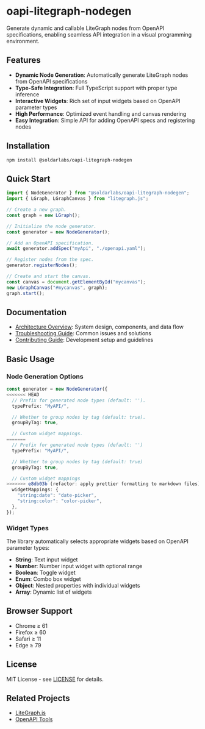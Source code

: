 # oapi-litegraph-nodegen

Generate dynamic and callable LiteGraph nodes from OpenAPI specifications, enabling seamless API integration in a visual programming environment.

## Features

- **Dynamic Node Generation**: Automatically generate LiteGraph nodes from OpenAPI specifications
- **Type-Safe Integration**: Full TypeScript support with proper type inference
- **Interactive Widgets**: Rich set of input widgets based on OpenAPI parameter types
- **High Performance**: Optimized event handling and canvas rendering
- **Easy Integration**: Simple API for adding OpenAPI specs and registering nodes

## Installation

```bash
npm install @soldarlabs/oapi-litegraph-nodegen
```

## Quick Start

```javascript
import { NodeGenerator } from "@soldarlabs/oapi-litegraph-nodegen";
import { LGraph, LGraphCanvas } from "litegraph.js";

// Create a new graph.
const graph = new LGraph();

// Initialize the node generator.
const generator = new NodeGenerator();

// Add an OpenAPI specification.
await generator.addSpec("myApi", "./openapi.yaml");

// Register nodes from the spec.
generator.registerNodes();

// Create and start the canvas.
const canvas = document.getElementById("mycanvas");
new LGraphCanvas("#mycanvas", graph);
graph.start();
```

## Documentation

- [Architecture Overview](docs/ARCHITECTURE.md): System design, components, and data flow
- [Troubleshooting Guide](docs/TROUBLESHOOTING.md): Common issues and solutions
- [Contributing Guide](CONTRIBUTING.md): Development setup and guidelines

## Basic Usage

### Node Generation Options

```typescript
const generator = new NodeGenerator({
<<<<<<< HEAD
  // Prefix for generated node types (default: '').
  typePrefix: "MyAPI/",

  // Whether to group nodes by tag (default: true).
  groupByTag: true,

  // Custom widget mappings.
=======
  // Prefix for generated node types (default: '')
  typePrefix: "MyAPI/",

  // Whether to group nodes by tag (default: true)
  groupByTag: true,

  // Custom widget mappings
>>>>>>> e8db03b (refactor: apply prettier formatting to markdown files)
  widgetMappings: {
    "string:date": "date-picker",
    "string:color": "color-picker",
  },
});
```

### Widget Types

The library automatically selects appropriate widgets based on OpenAPI parameter types:

- **String**: Text input widget
- **Number**: Number input widget with optional range
- **Boolean**: Toggle widget
- **Enum**: Combo box widget
- **Object**: Nested properties with individual widgets
- **Array**: Dynamic list of widgets

## Browser Support

- Chrome ≥ 61
- Firefox ≥ 60
- Safari ≥ 11
- Edge ≥ 79

## License

MIT License - see [LICENSE](LICENSE) for details.

## Related Projects

- [LiteGraph.js](https://github.com/jagenjo/litegraph.js)
- [OpenAPI Tools](https://openapi.tools/)
